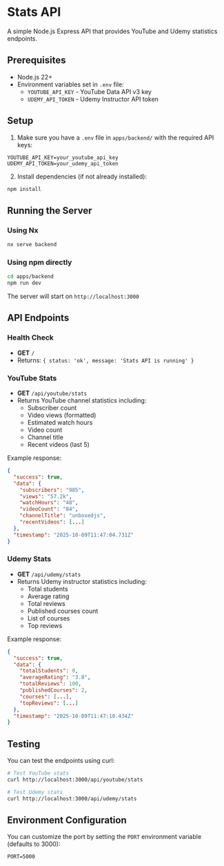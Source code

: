 # Stats API

A simple Node.js Express API that provides YouTube and Udemy statistics
endpoints.

## Prerequisites

- Node.js 22+
- Environment variables set in `.env` file:
  - `YOUTUBE_API_KEY` - YouTube Data API v3 key
  - `UDEMY_API_TOKEN` - Udemy Instructor API token

## Setup

1. Make sure you have a `.env` file in `apps/backend/` with the required API
   keys:

```env
YOUTUBE_API_KEY=your_youtube_api_key
UDEMY_API_TOKEN=your_udemy_api_token
```

2. Install dependencies (if not already installed):

```bash
npm install
```

## Running the Server

### Using Nx

```bash
nx serve backend
```

### Using npm directly

```bash
cd apps/backend
npm run dev
```

The server will start on `http://localhost:3000`

## API Endpoints

### Health Check

- **GET** `/`
- Returns: `{ status: 'ok', message: 'Stats API is running' }`

### YouTube Stats

- **GET** `/api/youtube/stats`
- Returns YouTube channel statistics including:
  - Subscriber count
  - Video views (formatted)
  - Estimated watch hours
  - Video count
  - Channel title
  - Recent videos (last 5)

Example response:

```json
{
  "success": true,
  "data": {
    "subscribers": "985",
    "views": "57.2k",
    "watchHours": "48",
    "videoCount": "84",
    "channelTitle": "unboxedjs",
    "recentVideos": [...]
  },
  "timestamp": "2025-10-09T11:47:04.731Z"
}
```

### Udemy Stats

- **GET** `/api/udemy/stats`
- Returns Udemy instructor statistics including:
  - Total students
  - Average rating
  - Total reviews
  - Published courses count
  - List of courses
  - Top reviews

Example response:

```json
{
  "success": true,
  "data": {
    "totalStudents": 0,
    "averageRating": "3.8",
    "totalReviews": 100,
    "publishedCourses": 2,
    "courses": [...],
    "topReviews": [...]
  },
  "timestamp": "2025-10-09T11:47:10.434Z"
}
```

## Testing

You can test the endpoints using curl:

```bash
# Test YouTube stats
curl http://localhost:3000/api/youtube/stats

# Test Udemy stats
curl http://localhost:3000/api/udemy/stats
```

## Environment Configuration

You can customize the port by setting the `PORT` environment variable (defaults
to 3000):

```env
PORT=5000
```
